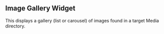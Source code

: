 ## Image Gallery Widget

This displays a gallery (list or carousel) of images found in a target Media directory.
